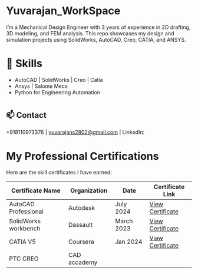 # Yuvarajan_WorkSpace
I’m a Mechanical Design Engineer with 3 years of experience in 2D drafting, 3D modeling, and FEM analysis. This repo showcases my design and simulation projects using SolidWorks, AutoCAD, Creo, CATIA, and ANSYS.
# 🧰 Skills
- AutoCAD | SolidWorks | Creo | Catia
- Ansys | Salome Meca
- Python for Engineering Automation
#
## 📫 Contact
+918110973376 |
yuvarajans2802@gmail.com | LinkedIn:
# My Professional Certifications

Here are the skill certificates I have earned:

| Certificate Name          | Organization | Date       | Certificate Link |
|---------------------------|-------------|------------|-----------------|
| AutoCAD Professional | Autodesk    | July 2024  | [View Certificate](./AutoCAD_Professional.pdf) |
| SolidWorks workbench   | Dassault    | March 2023 | [View Certificate](./SolidWorks_Essentials.pdf) |
| CATIA V5 | Coursera    | Jan 2024   | [View Certificate](./Python_Basics.pdf) |
| PTC CREO | CAD accademy|
